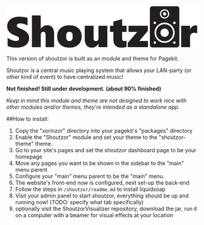 ![shoutzor-logo](./xorinzor/shoutzor/shoutzor-logo.png)

This version of shoutzor is built as an module and theme for Pagekit.

Shoutzor is a central music playing system that allows your LAN-party (or other kind of event) to have centralized music!

**Not finished! Still under development. (about 90% finished)**

*Keep in mind this module and theme are not designed to work nice with other modules and/or themes, they're intended as a standalone app.*

##How to install:

1. Copy the "xorinzor" directory into your pagekit's "packages" directory
2. Enable the "Shoutzor" module and set your theme to the "shoutzor-theme" theme.
3. Go to your site's pages and set the shoutzor dashboard page to be your homepage
4. Move any pages you want to be shown in the sidebar to the "main" menu parent
5. Configure your "main" menu parent to be the "main" menu.
6. The website's front-end now is configured, next set-up the back-end
7. Follow the steps in `/shoutzor/readme.md` to install liquidsoap
8. Visit your admin panel to start shoutzor, everything should be up and running now! (TODO: specify what tab specifically)
9. optionally visit the ShoutzorVisualizer repository, download the jar, run it on a computer with a beamer for visual effects at your location
